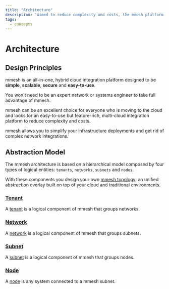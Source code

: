 ```yaml
---
title: "Architecture"
description: "Aimed to reduce complexity and costs, the mmesh platform is a hybrid cloud integration platform designed to be simple, scalable, secure and easy-to-use."
tags:
  - concepts
---
```


# Architecture

## Design Principles

mmesh is an all-in-one, hybrid cloud integration platform designed to be **simple**, **scalable**, **secure** and **easy-to-use**.

You won't need to be an expert network or systems engineer to take full advantage of mmesh.

mmesh can be an excellent choice for everyone who is moving to the cloud and looks for an easy-to-use but feature-rich, multi-cloud integration platform to reduce complexity and costs.

mmesh allows you to simplify your infrastructure deployments and get rid of complex network integrations.

## Abstraction Model

The mmesh architecture is based on a hierarchical model composed by four types of logical entities: `tenants`, `networks`, `subnets` and `nodes`.

With these components you design your own [mmesh topology](/platform/networking/topology/): an unified abstraction overlay built on top of your cloud and traditional environments.

### [Tenant](/platform/networking/topology/#tenant)

A [tenant](/platform/networking/topology/#tenant) is a logical component of mmesh that groups networks.

### [Network](/platform/networking/topology/#network)

A [network](/platform/networking/topology/#network) is a logical component of mmesh that groups subnets.

### [Subnet](/platform/networking/topology/#subnet)

A [subnet](/platform/networking/topology/#subnet) is a logical component of mmesh that groups nodes.

### [Node](/platform/networking/nodes/)

A [node](/platform/networking/nodes/) is any system connected to a mmesh subnet.
